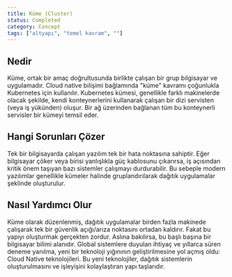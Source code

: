 ```yaml
---
title: Küme (Cluster)
status: Completed
category: Concept
tags: ["altyapı", "temel kavram", ""]
---
```


## Nedir

Küme, ortak bir amaç doğrultusunda birlikte çalışan bir grup bilgisayar ve uygulamadır. Cloud native bilişimi bağlamında "küme" kavramı çoğunlukla Kubernetes için kullanılır. Kubernetes kümesi, genellikle farklı makinelerde olacak şekilde, kendi konteynerlerini kullanarak çalışan bir dizi servisten (veya iş yükünden) oluşur. Bir ağ üzerinden bağlanan tüm bu konteynerli servisler bir kümeyi temsil eder.


## Hangi Sorunları Çözer

Tek bir bilgisayarda çalışan yazılım tek bir hata noktasına sahiptir. Eğer bilgisayar çöker veya birisi yanlışlıkla güç kablosunu çıkarırsa, iş açısından kritik önem taşıyan bazı sistemler çalışmayı durdurabilir. Bu sebeple modern yazılımlar genellikle kümeler halinde gruplandırılarak dağıtık uygulamalar şeklinde oluşturulur.


## Nasıl Yardımcı Olur

Küme olarak düzenlenmiş, dağıtık uygulamalar birden fazla makinede çalışarak tek bir güvenlik açığı/arıza noktasını ortadan kaldırır. Fakat bu yapıyı oluşturmak gerçekten zordur. Aslına bakılırsa, bu başlı başına bir bilgisayar bilimi alanıdır. Global sistemlere duyulan ihtiyaç ve yıllarca süren deneme yanılma, yeni bir teknoloji yığınının geliştirilmesine yol açmış oldu: Cloud Native teknolojileri. Bu yeni teknolojiler, dağıtık sistemlerin oluşturulmasını ve işleyişini kolaylaştıran yapı taşlarıdır.
